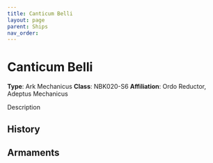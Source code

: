 ```yaml
---
title: Canticum Belli
layout: page
parent: Ships
nav_order: 
---
```


# Canticum Belli
**Type**: Ark Mechanicus
**Class**: NBK020-S6
**Affiliation**: Ordo Reductor, Adeptus Mechanicus

Description

## History


## Armaments